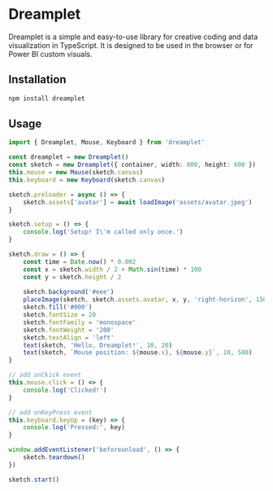 # Dreamplet

Dreamplet is a simple and easy-to-use library for creative coding and data visualization in TypeScript. It is designed to be used in the browser or for Power BI custom visuals.

## Installation

```bash
npm install dreamplet
```

## Usage

```typescript
import { Dreamplet, Mouse, Keyboard } from 'dreamplet'

const dreamplet = new Dreamplet()
const sketch = new Dreamplet({ container, width: 800, height: 600 })
this.mouse = new Mouse(sketch.canvas)
this.keyboard = new Keyboard(sketch.canvas)

sketch.preloader = async () => {
    sketch.assets['avatar'] = await loadImage('assets/avatar.jpeg')
}

sketch.setup = () => {
    console.log('Setup! I\'m called only once.')
}

sketch.draw = () => {
    const time = Date.now() * 0.002
    const x = sketch.width / 2 + Math.sin(time) * 100
    const y = sketch.height / 2
    
    sketch.background('#eee')
    placeImage(sketch, sketch.assets.avatar, x, y, 'right-horizon', 150, 150)
    sketch.fill('#000')
    sketch.fontSize = 20
    sketch.fontFamily = 'monospace'
    sketch.fontWeight = '200'
    sketch.textAlign = 'left'
    text(sketch, 'Hello, Dreamplet!', 10, 20)
    text(sketch, `Mouse position: ${mouse.x}, ${mouse.y}`, 10, 580)
}

// add onCkick event
this.mouse.click = () => {
    console.log('Clicked!')
}

// add onKeyPress event
this.keyboard.keyUp = (key) => {
    console.log('Pressed:', key)
}

window.addEventListener('beforeunload', () => {
    sketch.teardown()
})

sketch.start()
```
